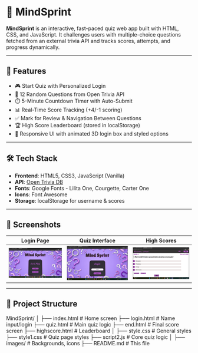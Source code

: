 # 🧠 MindSprint

**MindSprint** is an interactive, fast-paced quiz web app built with HTML, CSS, and JavaScript. It challenges users with multiple-choice questions fetched from an external trivia API and tracks scores, attempts, and progress dynamically.

---

## 🚀 Features

- 🎮 Start Quiz with Personalized Login
- 🧾 12 Random Questions from Open Trivia API
- ⏱️ 5-Minute Countdown Timer with Auto-Submit
- 📊 Real-Time Score Tracking (+4/-1 scoring)
- ✅ Mark for Review & Navigation Between Questions
- 🏆 High Score Leaderboard (stored in localStorage)
- 🎨 Responsive UI with animated 3D login box and styled options

---

## 🛠️ Tech Stack

- **Frontend**: HTML5, CSS3, JavaScript (Vanilla)
- **API**: [Open Trivia DB](https://opentdb.com/)
- **Fonts**: Google Fonts - Lilita One, Courgette, Carter One
- **Icons**: Font Awesome
- **Storage**: localStorage for username & scores

---

## 📸 Screenshots

| Login Page | Quiz Interface | High Scores |
|------------|----------------|-------------|
| ![Login](https://github.com/ShivaniVishnoi0511/Mind-Sprint/blob/main/Mind%20Sprint/screens/login.png) | ![Submit](https://github.com/ShivaniVishnoi0511/Mind-Sprint/blob/main/Mind%20Sprint/screens/submit.png) | ![Quiz](https://github.com/ShivaniVishnoi0511/Mind-Sprint/blob/main/Mind%20Sprint/screens/quiz.png) | ![High Scores](https://github.com/ShivaniVishnoi0511/Mind-Sprint/blob/main/Mind%20Sprint/screens/Score.png) |

---

## 📂 Project Structure
MindSprint/
│
├── index.html # Home screen
├── login.html # Name input/login
├── quiz.html # Main quiz logic
├── end.html # Final score screen
├── highscore.html # Leaderboard
│
├── style.css # General styles
├── style1.css # Quiz page styles
├── script2.js # Core quiz logic
│
├── images/ # Backgrounds, icons
├── README.md # This file

